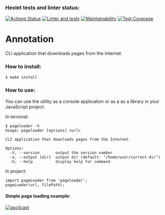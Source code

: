 ### Hexlet tests and linter status:
[![Actions Status](https://github.com/Ozmeks/backend-project-lvl3/workflows/hexlet-check/badge.svg)](https://github.com/Ozmeks/backend-project-lvl3/actions)
[![Linter and tests](https://github.com/Ozmeks/backend-project-lvl3/actions/workflows/node-check.yml/badge.svg)](https://github.com/Ozmeks/backend-project-lvl3/actions/workflows/node-check.yml)
[![Maintainability](https://api.codeclimate.com/v1/badges/c20ce0b3299232e264b6/maintainability)](https://codeclimate.com/github/Ozmeks/backend-project-lvl3/maintainability)
[![Test Coverage](https://api.codeclimate.com/v1/badges/c20ce0b3299232e264b6/test_coverage)](https://codeclimate.com/github/Ozmeks/backend-project-lvl3/test_coverage)

# Annotation
CLI application that downloads pages from the Internet.

### How to install:
```sh
$ make install
```

### How to use:
You can use the utility as a console application or as a as a library in your JavaScript project.

In terminal:

```
$ pageloader -h
Usage: pageloader [options] <url>

CLI application that downloads pages from the Internet.

Options:
  -V, --version       output the version number
  -o, --output [dir]  output dir (default: "/home/user/current-dir")
  -h, --help          display help for command
```

In project:

```
import pageLoader from 'pageloader';
pageLoader(url, filePath);
```

#### Simple page loading example:
[![asciicast](https://asciinema.org/a/510383.svg)](https://asciinema.org/a/510383)
